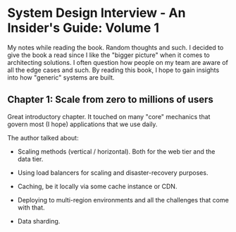# System Design Interview - An Insider's Guide: Volume 1

My notes while reading the book. Random thoughts and such.
I decided to give the book a read since I like the "bigger picture" when it comes to architecting solutions. I often question how people on my team are aware of all the edge cases and such. By reading this book, I hope to gain insights into how "generic" systems are built.

## Chapter 1: Scale from zero to millions of users

Great introductory chapter. It touched on many "core" mechanics that govern most (I hope) applications that we use daily.

The author talked about:

- Scaling methods (vertical / horizontal). Both for the web tier and the data tier.

- Using load balancers for scaling and disaster-recovery purposes.

- Caching, be it locally via some cache instance or CDN.

- Deploying to multi-region environments and all the challenges that come with that.

- Data sharding.
